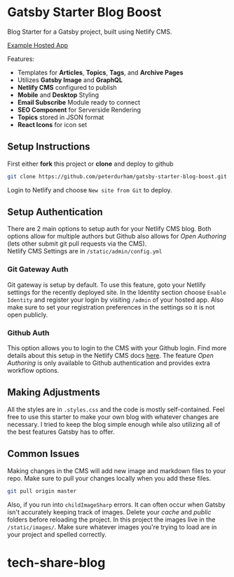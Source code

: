 # Gatsby Starter Blog Boost

Blog Starter for a Gatsby project, built using Netlify CMS.

[Example Hosted App](https://cocky-williams-9d49bd.netlify.app/)

Features:

- Templates for **Articles**, **Topics**, **Tags**, and **Archive Pages**
- Utilizes **Gatsby Image** and **GraphQL**
- **Netlify CMS** configured to publish
- **Mobile** and **Desktop** Styling
- **Email Subscribe** Module ready to connect
- **SEO Component** for Serverside Rendering
- **Topics** stored in JSON format
- **React Icons** for icon set

## Setup Instructions

First either **fork** this project or **clone** and deploy to github

```bash
git clone https://github.com/peterdurham/gatsby-starter-blog-boost.git
```

Login to Netlify and choose `New site from Git` to deploy.

## Setup Authentication

There are 2 main options to setup auth for your Netlify CMS blog. Both options allow for multiple authors but Github also allows for _Open Authoring_ (lets other submit git pull requests via the CMS).
<br />
Netlify CMS Settings are in `/static/admin/config.yml`

### Git Gateway Auth

Git gateway is setup by default. To use this feature, goto your Netlify settings for the recently deployed site. In the Identity section choose `Enable Identity` and register your login by visiting `/admin` of your hosted app. Also make sure to set your registration preferences in the settings so it is not open publicly.

### Github Auth

This option allows you to login to the CMS with your Github login. Find more details about this setup in the Netlify CMS docs [here](https://www.netlifycms.org/docs/github-backend/). The feature _Open Authoring_ is only available to Github authentication and provides extra workflow options.

## Making Adjustments

All the styles are in `.styles.css` and the code is mostly self-contained. Feel free to use this starter to make your own blog with whatever changes are necessary. I tried to keep the blog simple enough while also utilizing all of the best features Gatsby has to offer.

## Common Issues

Making changes in the CMS will add new image and markdown files to your repo. Make sure to pull your changes locally when you add these files.

```bash
git pull origin master
```

Also, if you run into `childImageSharp` errors. It can often occur when Gatsby isn't accurately keeping track of images. Delete your _cache_ and _public_ folders before reloading the project. In this project the images live in the `/static/images/`. Make sure whatever images you're trying to load are in your project and spelled correctly.
# tech-share-blog

